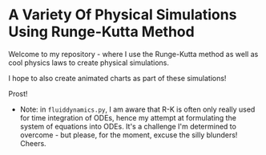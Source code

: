 # A Variety Of Physical Simulations Using Runge-Kutta Method

Welcome to my repository - where I use the Runge-Kutta method as well as cool physics laws to create physical simulations.

I hope to also create animated charts as part of these simulations! 

Prost!

* Note: in `fluiddynamics.py`, I am aware that R-K is often only really used for time integration of ODEs, hence my attempt at formulating the system of equations into ODEs. It's a challenge I'm determined to overcome - but please, for the moment, excuse the silly blunders! Cheers.